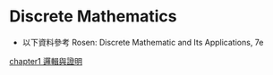 # Discrete Mathematics

* 以下資料參考 Rosen: Discrete Mathematic and Its Applications, 7e

[chapter1 邏輯與證明](https://github.com/yucing/DM/blob/main/chapter1.md)